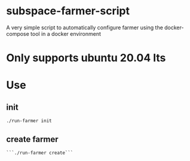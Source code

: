 # subspace-farmer-script
A very simple script to automatically configure farmer using the docker-compose tool in a docker environment

# Only supports ubuntu 20.04 lts

# Use 
## init 
   ```./run-farmer init```
## create farmer
    ```./run-farmer create```

